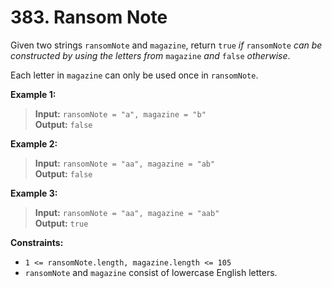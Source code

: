 # 383. Ransom Note

Given two strings `ransomNote` and `magazine`, return `true` *if* `ransomNote` *can be constructed by using the letters from* `magazine` *and* `false` *otherwise*.

Each letter in `magazine` can only be used once in `ransomNote`.

**Example 1:**
>**Input:** `ransomNote = "a", magazine = "b"` \
**Output:** `false`

**Example 2:**
>**Input:** `ransomNote = "aa", magazine = "ab"` \
**Output:** `false`

**Example 3:**
>**Input:** `ransomNote = "aa", magazine = "aab"` \
**Output:** `true`

**Constraints:**

- `1 <= ransomNote.length, magazine.length <= 105`
- `ransomNote` and `magazine` consist of lowercase English letters.
